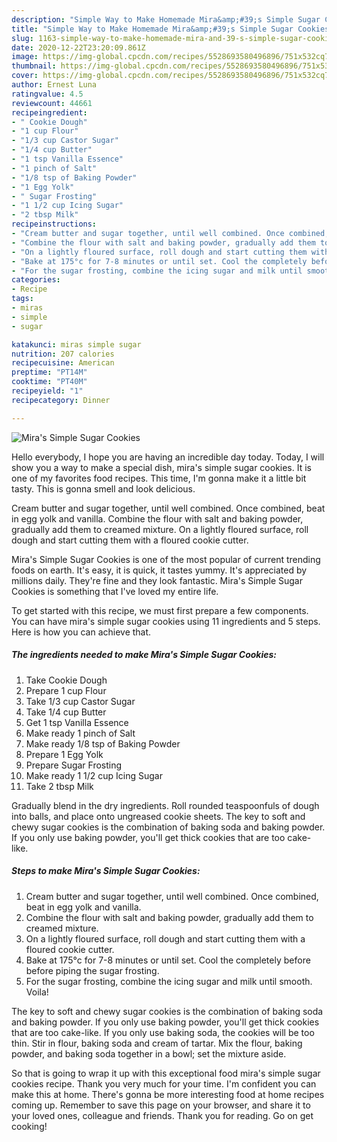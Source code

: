 ```yaml
---
description: "Simple Way to Make Homemade Mira&amp;#39;s Simple Sugar Cookies"
title: "Simple Way to Make Homemade Mira&amp;#39;s Simple Sugar Cookies"
slug: 1163-simple-way-to-make-homemade-mira-and-39-s-simple-sugar-cookies
date: 2020-12-22T23:20:09.861Z
image: https://img-global.cpcdn.com/recipes/5528693580496896/751x532cq70/miras-simple-sugar-cookies-recipe-main-photo.jpg
thumbnail: https://img-global.cpcdn.com/recipes/5528693580496896/751x532cq70/miras-simple-sugar-cookies-recipe-main-photo.jpg
cover: https://img-global.cpcdn.com/recipes/5528693580496896/751x532cq70/miras-simple-sugar-cookies-recipe-main-photo.jpg
author: Ernest Luna
ratingvalue: 4.5
reviewcount: 44661
recipeingredient:
- " Cookie Dough"
- "1 cup Flour"
- "1/3 cup Castor Sugar"
- "1/4 cup Butter"
- "1 tsp Vanilla Essence"
- "1 pinch of Salt"
- "1/8 tsp of Baking Powder"
- "1 Egg Yolk"
- " Sugar Frosting"
- "1 1/2 cup Icing Sugar"
- "2 tbsp Milk"
recipeinstructions:
- "Cream butter and sugar together, until well combined. Once combined, beat in egg yolk and vanilla."
- "Combine the flour with salt and baking powder, gradually add them to creamed mixture."
- "On a lightly floured surface, roll dough and start cutting them with a floured cookie cutter."
- "Bake at 175°c for 7-8 minutes or until set. Cool the completely before before piping the sugar frosting."
- "For the sugar frosting, combine the icing sugar and milk until smooth. Voila!"
categories:
- Recipe
tags:
- miras
- simple
- sugar

katakunci: miras simple sugar 
nutrition: 207 calories
recipecuisine: American
preptime: "PT14M"
cooktime: "PT40M"
recipeyield: "1"
recipecategory: Dinner

---
```



![Mira&#39;s Simple Sugar Cookies](https://img-global.cpcdn.com/recipes/5528693580496896/751x532cq70/miras-simple-sugar-cookies-recipe-main-photo.jpg)

Hello everybody, I hope you are having an incredible day today. Today, I will show you a way to make a special dish, mira&#39;s simple sugar cookies. It is one of my favorites food recipes. This time, I'm gonna make it a little bit tasty. This is gonna smell and look delicious.

Cream butter and sugar together, until well combined. Once combined, beat in egg yolk and vanilla. Combine the flour with salt and baking powder, gradually add them to creamed mixture. On a lightly floured surface, roll dough and start cutting them with a floured cookie cutter.

Mira&#39;s Simple Sugar Cookies is one of the most popular of current trending foods on earth. It's easy, it is quick, it tastes yummy. It's appreciated by millions daily. They're fine and they look fantastic. Mira&#39;s Simple Sugar Cookies is something that I've loved my entire life.


To get started with this recipe, we must first prepare a few components. You can have mira&#39;s simple sugar cookies using 11 ingredients and 5 steps. Here is how you can achieve that.

<!--inarticleads1-->

##### The ingredients needed to make Mira&#39;s Simple Sugar Cookies:

1. Take  Cookie Dough
1. Prepare 1 cup Flour
1. Take 1/3 cup Castor Sugar
1. Take 1/4 cup Butter
1. Get 1 tsp Vanilla Essence
1. Make ready 1 pinch of Salt
1. Make ready 1/8 tsp of Baking Powder
1. Prepare 1 Egg Yolk
1. Prepare  Sugar Frosting
1. Make ready 1 1/2 cup Icing Sugar
1. Take 2 tbsp Milk


Gradually blend in the dry ingredients. Roll rounded teaspoonfuls of dough into balls, and place onto ungreased cookie sheets. The key to soft and chewy sugar cookies is the combination of baking soda and baking powder. If you only use baking powder, you&#39;ll get thick cookies that are too cake-like. 

<!--inarticleads2-->

##### Steps to make Mira&#39;s Simple Sugar Cookies:

1. Cream butter and sugar together, until well combined. Once combined, beat in egg yolk and vanilla.
1. Combine the flour with salt and baking powder, gradually add them to creamed mixture.
1. On a lightly floured surface, roll dough and start cutting them with a floured cookie cutter.
1. Bake at 175°c for 7-8 minutes or until set. Cool the completely before before piping the sugar frosting.
1. For the sugar frosting, combine the icing sugar and milk until smooth. Voila!


The key to soft and chewy sugar cookies is the combination of baking soda and baking powder. If you only use baking powder, you&#39;ll get thick cookies that are too cake-like. If you only use baking soda, the cookies will be too thin. Stir in flour, baking soda and cream of tartar. Mix the flour, baking powder, and baking soda together in a bowl; set the mixture aside. 

So that is going to wrap it up with this exceptional food mira&#39;s simple sugar cookies recipe. Thank you very much for your time. I'm confident you can make this at home. There's gonna be more interesting food at home recipes coming up. Remember to save this page on your browser, and share it to your loved ones, colleague and friends. Thank you for reading. Go on get cooking!
